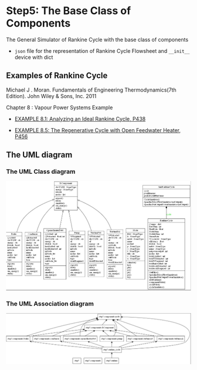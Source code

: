        
# Step5: The Base Class of Components

The General Simulator of Rankine Cycle with the base class of components

* `json` file for the representation of Rankine Cycle Flowsheet and `__init__` device with dict

## Examples of Rankine Cycle
 
Michael J . Moran. Fundamentals of Engineering Thermodynamics(7th Edition). John Wiley & Sons, Inc. 2011

Chapter 8 : Vapour Power Systems Example

* [EXAMPLE 8.1: Analyzing an Ideal Rankine Cycle, P438](http://nbviewer.jupyter.org/github/PySEE/PyRankine/blob/master/notebook/RankineCycle81-82-Step0-1.ipynb)

* [EXAMPLE 8.5: The Regenerative Cycle with Open Feedwater Heater, P456](http://nbviewer.jupyter.org/github/PySEE/PyRankine/blob/master/notebook/RankineCycle85-Step0.ipynb)

## The UML diagram 

### The UML Class diagram 

![Class UML](./uml/step5-classes.jpg)

### The UML Association diagram

![step5 UML](./uml/step5-package.jpg)


